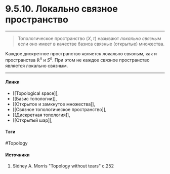 # 9.5.10. Локально связное пространство
***
>Топологическое пространство $(X,\tau)$ называют *локально связным* если оно имеет в качестве базиса связные (открытые) множества.

Каждое дискретное пространство является локально связным, как и пространства $\mathbb{R}^{n}$ и $S^{n}$.
При этом не каждое связное пространство является локально связным.
***
#### Линки
- [[Topological space]],
- [[Базис топологии]],
- [[Открытое и замкнутое множества]],
- [[Связное топологическое пространство]],
- [[Дискретная топология]],
- [[Открытый шар]],
#### Тэги
 #Topology 
#### Источники
1. Sidney A. Morris "Topology without tears" c.252